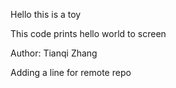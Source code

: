 Hello this is a toy

This code prints hello world to screen

Author: Tianqi Zhang

Adding a line for remote repo
